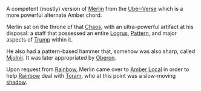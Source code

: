 A competent (mostly) version of [Merlin](MerlinOfCorwin) from the [Uber-Verse](UberVerse) which is a more powerful alternate Amber chord.

Merlin sat on the throne of that [Chaos](CourtsOfChaos), with an ultra-powerful artifact at his disposal: a staff that possessed an entire [Logrus](TheLogrus), [Pattern](PrimalPattern), and major aspects of [Trump](TrumpDeck) within it.

He also had a pattern-based hammer that, somehow was also sharp, called [Mjolnir](PatternBlade).  It was later appropriated by [Oberon](OberonOfDworkin).

Upon request from [Rainbow](RainbowOfDancers), Merlin came over to [Amber Local](KolvirPromontory) in order to help [Rainbow](RainbowOfDancers) deal with [Toram](ToramOfMages), who at this point was a slow-moving [shadow](ShadowPlaces).

